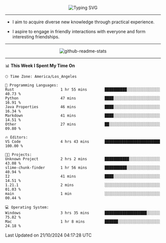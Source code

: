 <p align="center">
  <img src="https://readme-typing-svg.demolab.com?font=Fira+Code&weight=500&size=32&duration=2500&pause=1600&center=true&vCenter=true&random=false&width=1024&height=64&lines=Hi+there+%F0%9F%91%8B;I'm+delighted+you+could+make+it+here+%F0%9F%8E%89;I'm+Harry%2C+a+college+student+still+finding+my+way" alt="Typing SVG" />
</p>


---


- I aim to acquire diverse new knowledge through practical experience.

- I aspire to engage in friendly interactions with everyone and form interesting friendships.


---


<p align="center">
  <img src="https://github-readme-stats.vercel.app/api?username=Harry-Jing&show_icons=true" alt="github-readme-stats"/>
</p>


---

<!--START_SECTION:waka-->
📊 **This Week I Spent My Time On** 

```text
🕑︎ Time Zone: America/Los_Angeles

💬 Programming Languages: 
Rust                     1 hr 55 mins        ██████████░░░░░░░░░░░░░░░   40.73 % 
Python                   47 mins             ████░░░░░░░░░░░░░░░░░░░░░   16.91 % 
Java Properties          46 mins             ████░░░░░░░░░░░░░░░░░░░░░   16.34 % 
Markdown                 41 mins             ████░░░░░░░░░░░░░░░░░░░░░   14.51 % 
Other                    27 mins             ██░░░░░░░░░░░░░░░░░░░░░░░   09.80 % 

🔥 Editors: 
VS Code                  4 hrs 43 mins       █████████████████████████   100.00 % 

🐱‍💻 Projects: 
Unknown Project          2 hrs 2 mins        ███████████░░░░░░░░░░░░░░   43.08 % 
slime-chunk-finder       1 hr 56 mins        ██████████░░░░░░░░░░░░░░░   40.94 % 
I2                       41 mins             ████░░░░░░░░░░░░░░░░░░░░░   14.51 % 
1.21.1                   2 mins              ░░░░░░░░░░░░░░░░░░░░░░░░░   01.03 % 
main                     1 min               ░░░░░░░░░░░░░░░░░░░░░░░░░   00.44 % 

💻 Operating System: 
Windows                  3 hrs 35 mins       ███████████████████░░░░░░   75.82 % 
Mac                      1 hr 8 mins         ██████░░░░░░░░░░░░░░░░░░░   24.18 % 
```


 Last Updated on 21/10/2024 04:17:28 UTC
<!--END_SECTION:waka-->
